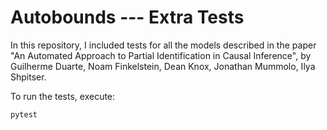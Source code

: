 # Autobounds --- Extra Tests


In this repository, I included tests for all the models described in the paper "An Automated Approach to Partial Identification in Causal Inference",
by Guilherme Duarte, Noam Finkelstein, Dean Knox, Jonathan Mummolo, Ilya Shpitser.

To run the tests, execute:

    pytest
